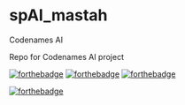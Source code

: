 # spAI_mastah
Codenames AI

Repo for Codenames AI project

[![forthebadge](http://forthebadge.com/images/badges/gluten-free.svg)](http://forthebadge.com)
[![forthebadge](http://forthebadge.com/images/badges/does-not-contain-msg.svg)](http://forthebadge.com)
[![forthebadge](http://forthebadge.com/images/badges/does-not-contain-treenuts.svg)](http://forthebadge.com)

[![forthebadge](http://forthebadge.com/images/badges/powered-by-oxygen.svg)](http://forthebadge.com)